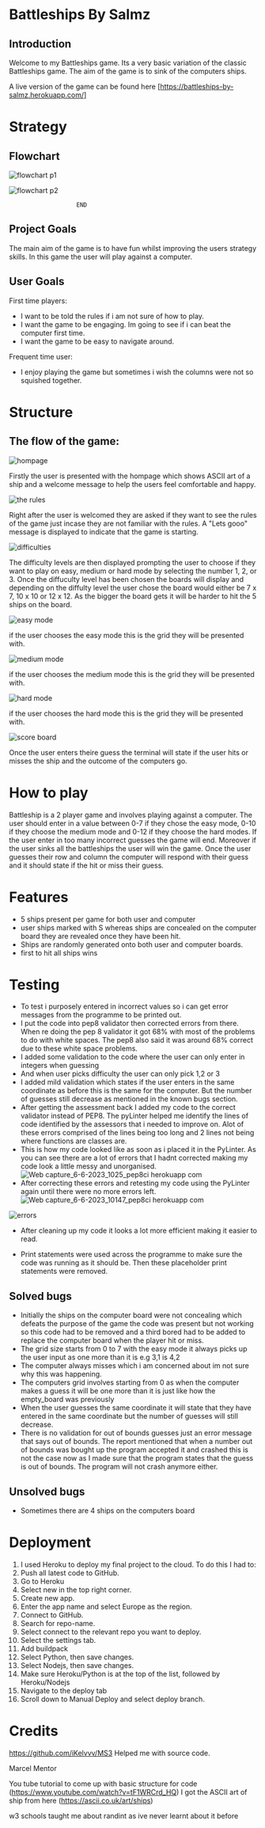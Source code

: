 #  Battleships By Salmz

## Introduction 

Welcome to my Battleships game. Its a very basic variation of the classic Battleships game. 
The aim of the game is to sink of the computers ships.

A live version of the game can be found here [https://battleships-by-salmz.herokuapp.com/]


# Strategy 
## Flowchart

![flowchart p1](https://user-images.githubusercontent.com/119611403/234128111-f7f46457-baf0-4a46-acec-164398898efa.jpg)

![flowchart p2](https://user-images.githubusercontent.com/119611403/234128860-c305a7f6-f845-43e7-af58-a727ae99f915.jpg)

                       END
## Project Goals
The main aim of the game is to have fun whilst improving the users strategy skills. In this game the user will play against a computer.

## User Goals
First time players:
- I want to be told the rules if i am not sure of how to play.
- I want the game to be engaging. Im going to see if i can beat the computer first time.
- I want the game to be easy to navigate around.

Frequent time user:
- I enjoy playing the game but sometimes i wish the columns were not so squished together.

# Structure
## The flow of the game:
![hompage](https://user-images.githubusercontent.com/119611403/233997780-c85e7363-1075-4731-b09c-ac18a63152a3.png)

Firstly the user is presented with the hompage which shows ASCII art of a ship and a welcome message to help the users feel comfortable and happy.

![the rules](https://user-images.githubusercontent.com/119611403/233999324-eac13231-640c-4991-8a46-e98967f31b99.png)


Right after the user is welcomed they are asked if they want to see the rules of the game just incase they are not familiar with the rules. A "Lets gooo" message is displayed to indicate that the game is starting.

![difficulties](https://user-images.githubusercontent.com/119611403/234001742-cdddfd95-e6f9-4817-9f5c-544f505b7f96.png)

The difficulty levels are then displayed prompting the user to choose if they want to play on easy, medium or hard mode by selecting the number 1, 2, or 3.
Once the diffuculty level has been chosen the boards will display and depending on the diffulty level the user chose the board would either be 7 x 7, 10 x 10 or 12 x 12. As the bigger the board gets it will be harder to hit the 5 ships on the board.

![easy mode](https://user-images.githubusercontent.com/119611403/234003676-5f3e01e4-b99e-419c-bbce-6480c2b14335.png)

if the user chooses the easy mode this is the grid they will be presented with.

![medium mode](https://user-images.githubusercontent.com/119611403/234003975-862f3740-6a17-4619-a575-7242d1bd0813.png)

if the user chooses the medium mode this is the grid they will be presented with.

![hard mode ](https://user-images.githubusercontent.com/119611403/234004278-4fc62cac-d21a-4d40-a65c-14f3233f5021.png)

if the user chooses the hard mode this is the grid they will be presented with.

![score board](https://user-images.githubusercontent.com/119611403/234418459-bbdf621d-9031-485d-9b1a-c3dd0212922e.jpg)

Once the user enters theire guess the terminal will state if the user hits or misses the ship and the outcome of the computers go. 

# How to play
Battleship is a 2 player game and involves playing against a computer. The user should enter in a value between 0-7 if they chose the easy mode, 0-10 if they choose the medium mode and 0-12 if they choose the hard modes. If the user enter in too many incorrect guesses the game will end. Moreover if the user sinks all the battleships the user will win the game. Once the user guesses their row and column the computer will respond with their guess and it should state if the hit or miss their guess.

# Features
- 5 ships present per game for both user and computer
- user ships marked with S whereas ships are concealed on the computer board they are revealed once they have been hit.
- Ships are randomly generated onto both user and computer boards. 
- first to hit all ships wins 


# Testing
- To test i purposely entered in incorrect values so i can get error messages from the programme to be printed out.
- I put the code into pep8 validator then corrected errors from there. When re doing the pep 8 validator it got 68% with most of the problems to do with white spaces. The pep8 also said it was around 68% correct due to these white space problems.
- I added some validation to the code where the user can only enter in integers when guessing 
- And when user picks difficulty the user can only pick 1,2 or 3 
- I added mild validation which states if the user enters in the same coordinate as before this is the same for the computer. But the number of guesses still decrease as mentioned in the known bugs section.
- After getting the assessment back I added my code to the correct validator instead of PEP8. The pyLinter helped me identify the lines of code identified by the assessors that i needed to improve on. Alot of these errors comprised of the lines being too long and 2 lines not being where functions are classes are. 
- This is how my code looked like as soon as i placed it in the PyLinter. As you can see there are a lot of errors that I hadnt corrected making my code look a little messy and unorganised.
![Web capture_6-6-2023_1025_pep8ci herokuapp com](https://github.com/salms358/battleshipz-by-Salmz/assets/119611403/ad55023b-05f9-451b-b8a6-150cb5a84690)
- After correcting these errors and retesting my code using the PyLinter again until there were no more errors left. 
![Web capture_6-6-2023_10147_pep8ci herokuapp com](https://github.com/salms358/battleshipz-by-Salmz/assets/119611403/16a7e3e9-042c-4071-a1de-0b8d51a12ef8)

![errors](https://user-images.githubusercontent.com/119611403/234338163-6f3b5a4d-8c89-48fd-9be6-8e685819cf0e.jpg)
- After cleaning up my code it looks a lot more efficient making it easier to read.

- Print statements were used across the programme to make sure the code was running as it should be. Then these placeholder print statements were removed.


## Solved bugs
- Initially the ships on the computer board were not concealing which defeats the purpose of the game the code was present but not working so this code had to be removed and a third bored had to be added to replace the computer board when the player hit or miss. 
- The grid size starts from 0 to 7 with the easy mode it always picks up the user input as one more than it is e.g 3,1 is 4,2
- The computer always misses which i am concerned about im not sure why this was happening.
- The computers grid involves starting from 0 as when the computer makes a guess it will be one more than it is just like how the empty_board was previously
- When the user guesses the same coordinate it will state that they have entered in the same coordinate but the number of guesses will still decrease.
- There is no validation for out of bounds guesses just an error message that says out of bounds. The report mentioned that when a number out of bounds was bought up the program accepted it and crashed this is not the case now as I made sure that the program states that the guess is out of bounds. The program will not crash anymore either.
## Unsolved bugs  
- Sometimes there are 4 ships on the computers board 

# Deployment
1. I used Heroku to deploy my final project to the cloud. To do this I had to:
2. Push all latest code to GitHub.
3. Go to Heroku
4. Select new in the top right corner.
5. Create new app.
6. Enter the app name and select Europe as the region.
7. Connect to GitHub.
8. Search for repo-name.
9. Select connect to the relevant repo you want to deploy.
10. Select the settings tab.
11. Add buildpack
12. Select Python, then save changes.
13. Select Nodejs, then save changes.
14. Make sure Heroku/Python is at the top of the list, followed by Heroku/Nodejs
15. Navigate to the deploy tab
16. Scroll down to Manual Deploy and select deploy branch.

# Credits
https://github.com/iKelvvv/MS3 Helped me with source code.

Marcel Mentor

You tube tutorial to come up with basic structure for code (https://www.youtube.com/watch?v=tF1WRCrd_HQ)
I got the ASCII art of ship from here (https://ascii.co.uk/art/ships)

w3 schools taught me about randint as ive never learnt about it before